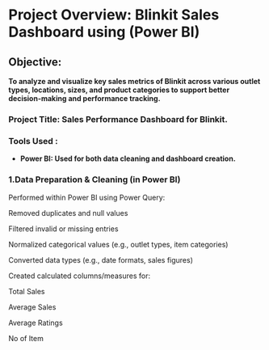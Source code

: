 # Project Overview: Blinkit Sales Dashboard using (Power BI)

## Objective:
**To analyze and visualize key sales metrics of Blinkit across various outlet types, locations, sizes, and product categories to support better decision-making and performance tracking.**

### Project Title: Sales Performance Dashboard for Blinkit.

### Tools Used :
- **Power BI: Used for both data cleaning and dashboard creation.**

### 1.Data Preparation & Cleaning (in Power BI)

Performed within Power BI using Power Query:

Removed duplicates and null values

Filtered invalid or missing entries

Normalized categorical values (e.g., outlet types, item categories)

Converted data types (e.g., date formats, sales figures)

Created calculated columns/measures for:

Total Sales

Average Sales

Average Ratings

No of Item
